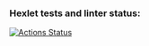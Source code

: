 ### Hexlet tests and linter status:
[![Actions Status](https://github.com/alexandertolchinsky/php-project-45/workflows/hexlet-check/badge.svg)](https://github.com/alexandertolchinsky/php-project-45/actions)